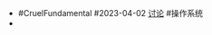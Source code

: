 - #CruelFundamental #2023-04-02 [讨论](https://github.com/CYZH1307/CruelFundamental/tree/main/homework/202304/02) #操作系统
-
